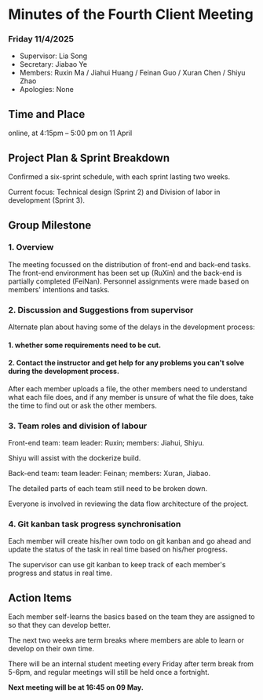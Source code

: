 # Minutes of the Fourth Client Meeting
### Friday 11/4/2025

- Supervisor: Lia Song
- Secretary: Jiabao Ye
- Members: Ruxin Ma / Jiahui Huang / Feinan Guo / Xuran Chen / Shiyu Zhao
- Apologies: None

## Time and Place
online, at 4:15pm – 5:00 pm on 11 April

## Project Plan & Sprint Breakdown
Confirmed a six-sprint schedule, with each sprint lasting two weeks.

Current focus: Technical design (Sprint 2) and Division of labor in development (Sprint 3).

## Group Milestone
### 1. Overview 
The meeting focussed on the distribution of front-end and back-end tasks. The front-end environment has been set up (RuXin) and the back-end is partially completed (FeiNan). Personnel assignments were made based on members' intentions and tasks.

### 2. Discussion and Suggestions from supervisor 
Alternate plan about having some of the delays in the development process:
#### 1. whether some requirements need to be cut.
#### 2. Contact the instructor and get help for any problems you can't solve during the development process.
After each member uploads a file, the other members need to understand what each file does, and if any member is unsure of what the file does, take the time to find out or ask the other members.

### 3. Team roles and division of labour
Front-end team: team leader: Ruxin; members: Jiahui, Shiyu.

Shiyu will assist with the dockerize build.

Back-end team: team leader: Feinan; members: Xuran, Jiabao.

The detailed parts of each team still need to be broken down.

Everyone is involved in reviewing the data flow architecture of the project.

### 4. Git kanban task progress synchronisation
Each member will create his/her own todo on git kanban and go ahead and update the status of the task in real time based on his/her progress.

The supervisor can use git kanban to keep track of each member's progress and status in real time.

## Action Items
Each member self-learns the basics based on the team they are assigned to so that they can develop better.

The next two weeks are term breaks where members are able to learn or develop on their own time.

There will be an internal student meeting every Friday after term break from 5-6pm, and regular meetings will still be held once a fortnight.

**Next meeting will be at 16:45 on 09 May.**
